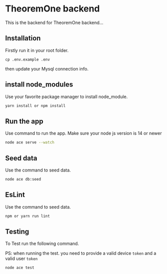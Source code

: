# TheoremOne backend

This is the backend for TheoremOne backend...

## Installation

Firstly run it in your root folder.
```
cp .env.example .env
```
then update your Mysql connection info.

## install node_modules
Use your favorite package manager to install node_module.

```bash
yarn install or npm install
```

## Run the app 
Use command to run the app. Make sure your node js version is 14 or newer 
```bash
node ace serve --watch
```


## Seed data
Use the command to seed data.
```bash
node ace db:seed
```

## EsLint
Use the command to seed data.
```bash
npm or yarn run lint
```


## Testing
To Test run the following command.

PS: when running the test. you need to provide a valid device `token` and a valid user `token`
```javascript
node ace test
```

